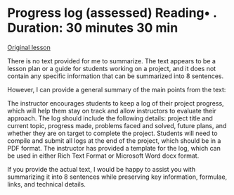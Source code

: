 # Progress log (assessed) Reading• . Duration: 30 minutes 30 min

[Original lesson](https://www.coursera.org/learn/uol-introduction-to-programming-2/supplement/ShJJ8/progress-log-assessed)

There is no text provided for me to summarize. The text appears to be a lesson plan or a guide for students working on a project, and it does not contain any specific information that can be summarized into 8 sentences.

However, I can provide a general summary of the main points from the text:

The instructor encourages students to keep a log of their project progress, which will help them stay on track and allow instructors to evaluate their approach. The log should include the following details: project title and current topic, progress made, problems faced and solved, future plans, and whether they are on target to complete the project. Students will need to compile and submit all logs at the end of the project, which should be in a PDF format. The instructor has provided a template for the log, which can be used in either Rich Text Format or Microsoft Word docx format.

If you provide the actual text, I would be happy to assist you with summarizing it into 8 sentences while preserving key information, formulae, links, and technical details.


